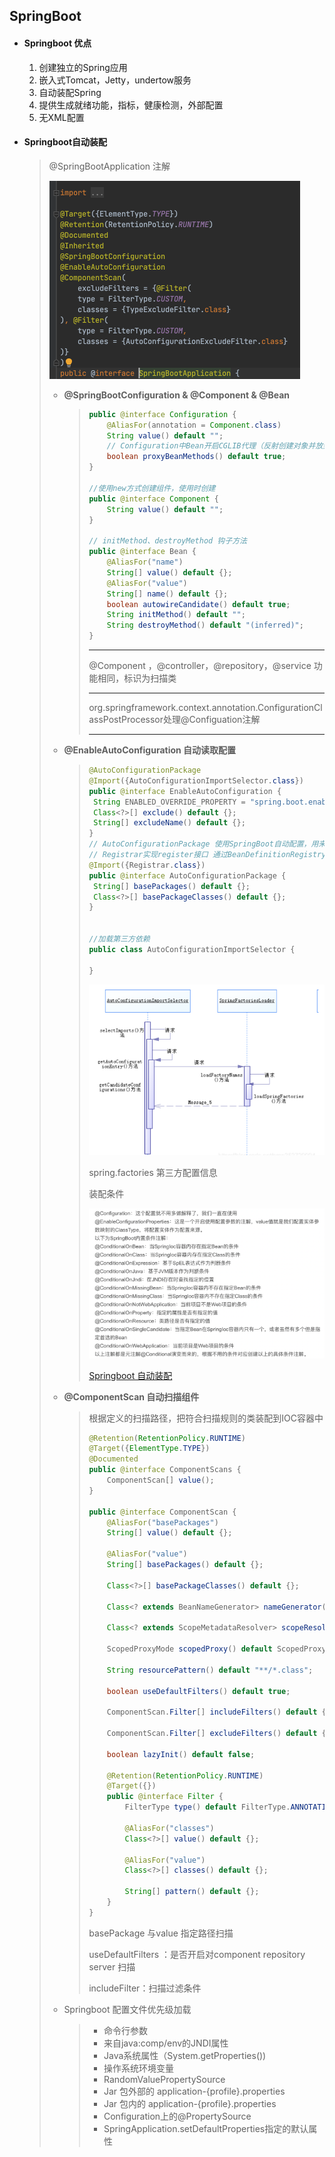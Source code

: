 ## SpringBoot

- #### **Springboot 优点**

  1. 创建独立的Spring应用
  2. 嵌入式Tomcat，Jetty，undertow服务
  3. 自动装配Spring
  4. 提供生成就绪功能，指标，健康检测，外部配置
  5. 无XML配置

- #### **Springboot自动装配**

  > @SpringBootApplication 注解
  >
  > <img src="image-20220128125758202.png" alt="image-20220128125758202" style="zoom:50%;" /> 
  >
  > - **@SpringBootConfiguration & @Component  & @Bean**
  >
  >   > ~~~java
  >   > public @interface Configuration {
  >   >     @AliasFor(annotation = Component.class)
  >   >     String value() default "";
  >   >     // Configuration中Bean开启CGLIB代理（反射创建对象并放到IOC容器中）
  >   >     boolean proxyBeanMethods() default true;
  >   > }
  >   > 
  >   > //使用new方式创建组件，使用时创建
  >   > public @interface Component {
  >   >     String value() default "";
  >   > }
  >   > 
  >   > // initMethod、destroyMethod 钩子方法
  >   > public @interface Bean {
  >   >     @AliasFor("name")
  >   >     String[] value() default {};
  >   >     @AliasFor("value")
  >   >     String[] name() default {};
  >   >     boolean autowireCandidate() default true;
  >   >     String initMethod() default "";
  >   >     String destroyMethod() default "(inferred)";
  >   > }
  >   > 
  >   > ~~~
  >   >
  >   > ---
  >   >
  >   > @Component ，@controller，@repository，@service 功能相同，标识为扫描类
  >   >
  >   > ---
  >   >
  >   > org.springframework.context.annotation.ConfigurationClassPostProcessor处理@Configuation注解
  >   >
  >   > ---
  >   >
  >
  >
  > - **@EnableAutoConfiguration 自动读取配置**
  >
  >   > ~~~java
  >   > @AutoConfigurationPackage
  >   > @Import({AutoConfigurationImportSelector.class})
  >   > public @interface EnableAutoConfiguration {
  >   >  String ENABLED_OVERRIDE_PROPERTY = "spring.boot.enableautoconfiguration";
  >   >  Class<?>[] exclude() default {};
  >   >  String[] excludeName() default {};
  >   > }
  >   > // AutoConfigurationPackage 使用SpringBoot自动配置，用来将主配置类所在包及其子包中的类加载到Spring容器 
  >   > // Registrar实现register接口 通过BeanDefinitionRegistry进行注册
  >   > @Import({Registrar.class})
  >   > public @interface AutoConfigurationPackage {
  >   >  String[] basePackages() default {};
  >   >  Class<?>[] basePackageClasses() default {};
  >   > }
  >   > 
  >   > 
  >   > //加载第三方依赖
  >   > public class AutoConfigurationImportSelector {
  >   > 
  >   > }
  >   > ~~~
  >   >
  >   > <img src="image-20220128152626452.png" alt="image-20220128152626452" style="zoom:50%;" /> 
  >   >
  >   > spring.factories 第三方配置信息
  >   >
  >   > 装配条件
  >   >
  >   > ![image-20220128153357843](image-20220128153357843.png)
  >   >
  >   >  [Springboot 自动装配](https://www.cnblogs.com/loongk/p/11973642.html)
  >
  > - **@ComponentScan 自动扫描组件**
  >
  >   > 根据定义的扫描路径，把符合扫描规则的类装配到IOC容器中
  >   >
  >   > ~~~java
  >   > @Retention(RetentionPolicy.RUNTIME)
  >   > @Target({ElementType.TYPE})
  >   > @Documented
  >   > public @interface ComponentScans {
  >   >     ComponentScan[] value();
  >   > }
  >   > 
  >   > public @interface ComponentScan {
  >   >     @AliasFor("basePackages")
  >   >     String[] value() default {};
  >   > 
  >   >     @AliasFor("value")
  >   >     String[] basePackages() default {};
  >   > 
  >   >     Class<?>[] basePackageClasses() default {};
  >   > 
  >   >     Class<? extends BeanNameGenerator> nameGenerator() default BeanNameGenerator.class;
  >   > 
  >   >     Class<? extends ScopeMetadataResolver> scopeResolver() default AnnotationScopeMetadataResolver.class;
  >   > 
  >   >     ScopedProxyMode scopedProxy() default ScopedProxyMode.DEFAULT;
  >   > 
  >   >     String resourcePattern() default "**/*.class";
  >   > 
  >   >     boolean useDefaultFilters() default true;
  >   > 
  >   >     ComponentScan.Filter[] includeFilters() default {};
  >   > 
  >   >     ComponentScan.Filter[] excludeFilters() default {};
  >   > 
  >   >     boolean lazyInit() default false;
  >   > 
  >   >     @Retention(RetentionPolicy.RUNTIME)
  >   >     @Target({})
  >   >     public @interface Filter {
  >   >         FilterType type() default FilterType.ANNOTATION;
  >   > 
  >   >         @AliasFor("classes")
  >   >         Class<?>[] value() default {};
  >   > 
  >   >         @AliasFor("value")
  >   >         Class<?>[] classes() default {};
  >   > 
  >   >         String[] pattern() default {};
  >   >     }
  >   > }
  >   > 
  >   > ~~~
  >   >
  >   > basePackage 与value 指定路径扫描
  >   >
  >   > useDefaultFilters ：是否开启对component repository server 扫描
  >   >
  >   > includeFilter：扫描过滤条件
  >
  > - Springboot 配置文件优先级加载
  >
  >   > - 命令行参数
  >   > - 来自java:comp/env的JNDI属性
  >   > - Java系统属性（System.getProperties())
  >   > - 操作系统环境变量
  >   > - RandomValuePropertySource 
  >   > - Jar 包外部的 application-{profile}.properties
  >   > - Jar 包内的 application-{profile}.properties
  >   > - Configuration上的@PropertySource
  >   > - SpringApplication.setDefaultProperties指定的默认属性
  >
  > 
  
  

